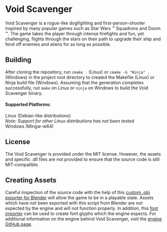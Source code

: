 # Void Scavenger
Void Scavenger is a rogue-like dogfighting and first-person-shooter inspired by many popular games such as Star Wars :tm: Squadrons and Doom :tm:. The game takes the player through intense firefights and fun, yet challenging, flights through the stars on their path to upgrade their ship and fend off enemies and aliens for as long as possible.

## Building
After cloning the repository, run ```cmake .``` (Linux) or ```cmake -G "Ninja" .``` (Windows) in the project root directory to created the Makefile (Linux) or Ninja build file (Windows). Assuming that the generation completes successfully, run ```make``` on Linux or ```ninja``` on Windows to build the Void Scavenger binary.

#### Supported Platforms:
Linux (Debian-like distributions)
<br>
_Note: Support for other Linux distributions has not been tested_
<br>
Windows (Mingw-w64)
<br>

## License
The Void Scavenger is provided under the MIT license. However, the assets and specific .dll files are not provided to ensure that the source code is still MIT-compatible.

## Creating Assets
Careful inspection of the source code with the help of this [custom .obj exporter for Blender](https://github.com/Jack-Saysana/Blender-Custom-Obj-Exporter) will allow the game to be in a playable state. Assets which have not been exported with this script from Blender are not expected by the engine and will not function properly. In addition, this [font importer](https://github.com/Jack-Saysana/Font-Importer) can be used to create font glyphs which the engine expects. For additional information on the engine behind Void Scavenger, visit the [engine GitHub page](https://github.com/Jack-Saysana/OpenGL-Graphics-Engine).
